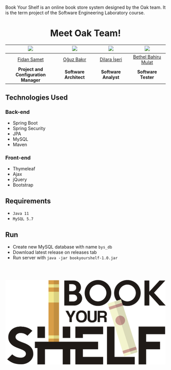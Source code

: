 Book Your Shelf is an online book store system designed by the Oak team. It is the term project of the Software Engineering Laboratory course.

<center>
<h1>Meet Oak Team!</h1>
</center>

| <img src="https://avatars2.githubusercontent.com/u/36190907?s=460&u=ed19483f936f23efbd5e98d21c15b3e775363b02&v=4" width="100"/> | <img src="https://avatars3.githubusercontent.com/u/23003229?s=460&u=5e4ba65905e368e7d8b208ed10154c3e0672014c&v=4" width="100"/> | <img src="https://avatars1.githubusercontent.com/u/32546239?s=460&u=c0bd1cd4786a2c4344a6b327a92be6bbefa0cf4f&v=4" width="100"/> |  <img src="https://avatars0.githubusercontent.com/u/32554892?s=460&u=2d383ee025fd7902be9b0d79cc8ba1f644f45ee1&v=4" width="100"/> |
| --- | --- | --- | -- |
| <center>[Fidan Samet](https://github.com/fidansamet) </center> | <center>[Oğuz Bakır](https://github.com/oguzbakir) </center> | <center>[Dilara İşeri](https://github.com/iseridilara) </center> | <center>[Bethel Bahiru Mulat](https://github.com/bethelbahiru) </center> |
| <center>**Project and Configuration<br> Manager** </center> | <center>**Software Architect** </center> | <center>**Software Analyst** </center> | <center>**Software Tester** </center> |


## Technologies Used

### Back-end
- Spring Boot
- Spring Security
- JPA
- MySQL
- Maven

### Front-end
- Thymeleaf
- Ajax
- jQuery
- Bootstrap


## Requirements

- `Java 11`
- `MySQL 5.7`


## Run

- Create new MySQL database with name `bys_db`
- Download latest release on releases tab
- Run server with `java -jar bookyourshelf-1.0.jar`

<br>
<br>

![](src/main/resources/static/images/logo/book_your_shelf_logo.png)
